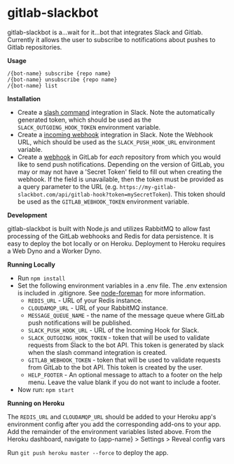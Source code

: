 # gitlab-slackbot

gitlab-slackbot is a...wait for it...bot that integrates Slack and Gitlab.  Currently it allows the user to subscribe to notifications about pushes to Gitlab repositories.

**Usage**
```
/{bot-name} subscribe {repo name}
/{bot-name} unsubscribe {repo name}
/{bot-name} list
```

**Installation**
- Create a [slash command](https://api.slack.com/slash-commands) integration in Slack.  Note the automatically generated token, which should be used as the `SLACK_OUTGOING_HOOK_TOKEN` environment variable.
- Create a [incoming webhook](https://api.slack.com/incoming-webhooks) integration in Slack.  Note the Webhook URL, which should be used as the `SLACK_PUSH_HOOK_URL` environment variable.
- Create a [webhook](https://gitlab.com/help/web_hooks/web_hooks) in GitLab for *each* repository from which you would like to send push notifications.  Depending on the version of GitLab, you may or may not have a 'Secret Token' field to fill out when creating the webhook.  If the field is unavailable, then the token must be provided as a query parameter to the URL (e.g. `https://my-gitlab-slackbot.com/api/gitlab-hook?token=mySecretToken`). This token should be used as the `GITLAB_WEBHOOK_TOKEN` environment variable.

**Development**

gitlab-slackbot is built with Node.js and utilizes RabbitMQ to allow fast processing of the GitLab webhooks and Redis for data persistence.  It is easy to deploy the bot locally or on Heroku.  Deployment to Heroku requires a Web Dyno and a Worker Dyno.

**Running Locally**

* Run ```npm install```
* Set the following environment variables in a .env file. The .env extension is included in .gitignore.  See [node-foreman](https://github.com/strongloop/node-foreman) for more information.
    * `REDIS_URL` - URL of your Redis instance.
    * `CLOUDAMQP_URL` - URL of your RabbitMQ instance.
    * `MESSAGE_QUEUE_NAME` - the name of the message queue where GitLab push notifications will be published.
    * `SLACK_PUSH_HOOK_URL` - URL of the Incoming Hook for Slack.
    * `SLACK_OUTGOING_HOOK_TOKEN` - token that will be used to validate requests from Slack to the bot API. This token is generated by slack when the slash command integration is created.
    * `GITLAB_WEBHOOK_TOKEN` - token that will be used to validate requests from GitLab to the bot API. This token is created by the user.
    * `HELP_FOOTER` - An optional message to attach to a footer on the help menu.  Leave the value blank if you do not want to include a footer.
* Now run:
```npm start```

**Running on Heroku**

The `REDIS_URL` and `CLOUDAMQP_URL` should be added to your Heroku app's environment config after you add the corresponding add-ons to your app.  Add the remainder of the environment variables listed above. From the Heroku dashboard, navigate to {app-name} > Settings > Reveal config vars

Run ```git push heroku master --force``` to deploy the app.

